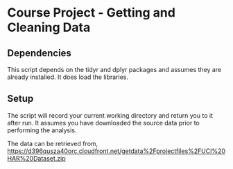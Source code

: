 # Course Project - Getting and Cleaning Data

## Dependencies
This script depends on the tidyr and dplyr packages and assumes they are already installed. It does load the libraries.

## Setup
The script will record your current working directory and return you to it after run.  It assumes you have downloaded the source data
prior to performing the analysis.

The data can be retrieved from, https://d396qusza40orc.cloudfront.net/getdata%2Fprojectfiles%2FUCI%20HAR%20Dataset.zip 
